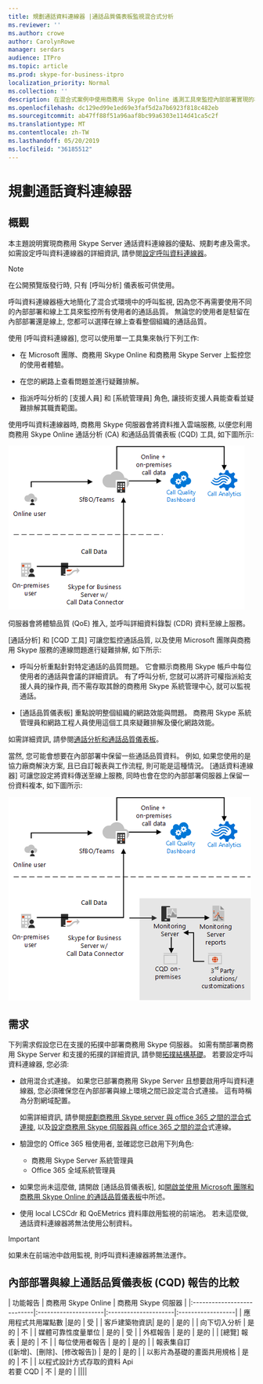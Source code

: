```yaml
---
title: 規劃通話資料連線器 |通話品質儀表板監視混合式分析
ms.reviewer: ''
ms.author: crowe
author: CarolynRowe
manager: serdars
audience: ITPro
ms.topic: article
ms.prod: skype-for-business-itpro
localization_priority: Normal
ms.collection: ''
description: 在混合式案例中使用商務用 Skype Online 遙測工具來監控內部部署實現的概覽。
ms.openlocfilehash: dc129ed99e1ed69e3faf5d2a7b6923f818c482eb
ms.sourcegitcommit: ab47ff88f51a96aaf8bc99a6303e114d41ca5c2f
ms.translationtype: MT
ms.contentlocale: zh-TW
ms.lasthandoff: 05/20/2019
ms.locfileid: "36185512"
---
```

# <a name="plan-call-data-connector"></a>規劃通話資料連線器

## <a name="overview"></a>概觀

本主題說明實現商務用 Skype Server 通話資料連線器的優點、規劃考慮及需求。 如需設定呼叫資料連線器的詳細資訊, 請參閱[設定呼叫資料連線器](configure-call-data-connector.md)。

> [!NOTE]
> 在公開預覽版發行時, 只有 [呼叫分析] 儀表板可供使用。

呼叫資料連線器極大地簡化了混合式環境中的呼叫監視, 因為您不再需要使用不同的內部部署和線上工具來監控所有使用者的通話品質。 無論您的使用者是駐留在內部部署還是線上, 您都可以選擇在線上查看整個組織的通話品質。

使用 [呼叫資料連線器], 您可以使用單一工具集來執行下列工作:

- 在 Microsoft 團隊、商務用 Skype Online 和商務用 Skype Server 上監控您的使用者體驗。

- 在您的網路上查看問題並進行疑難排解。

- 指派呼叫分析的 [支援人員] 和 [系統管理員] 角色, 讓技術支援人員能查看並疑難排解其職責範圍。

使用呼叫資料連線器時, 商務用 Skype 伺服器會將資料推入雲端服務, 以便您利用商務用 Skype Online 通話分析 (CA) 和通話品質儀表板 (CQD) 工具, 如下圖所示:

![SfB 雲端語音信箱](../../sfbserver2019/media/call-data-connector-plan-1.png)

伺服器會將體驗品質 (QoE) 推入, 並呼叫詳細資料錄製 (CDR) 資料至線上服務。

[通話分析] 和 [CQD 工具] 可讓您監控通話品質, 以及使用 Microsoft 團隊與商務用 Skype 服務的連線問題進行疑難排解, 如下所示:

- 呼叫分析重點針對特定通話的品質問題。 它會顯示商務用 Skype 帳戶中每位使用者的通話與會議的詳細資訊。  有了呼叫分析, 您就可以將許可權指派給支援人員的操作員, 而不需存取其餘的商務用 Skype 系統管理中心, 就可以監視通話。

- [通話品質儀表板] 重點說明整個組織的網路效能與問題。 商務用 Skype 系統管理員和網路工程人員使用這個工具來疑難排解及優化網路效能。

如需詳細資訊, 請參閱[通話分析和通話品質儀表板](https://docs.microsoft.com/SkypeForBusiness/using-call-quality-in-your-organization/difference-between-call-analytics-and-call-quality-dashboard)。

當然, 您可能會想要在內部部署中保留一些通話品質資料。 例如, 如果您使用的是協力廠商解決方案, 且已自訂報表與工作流程, 則可能是這種情況。  [通話資料連線器] 可讓您設定將資料傳送至線上服務, 同時也會在您的內部部署伺服器上保留一份資料複本, 如下圖所示:

![SfB 雲端語音信箱](../../sfbserver2019/media/call-data-connector-plan-2.png)

## <a name="requirements"></a>需求

下列需求假設您已在支援的拓撲中部署商務用 Skype 伺服器。  如需有關部署商務用 Skype Server 和支援的拓撲的詳細資訊, 請參閱[拓撲結構基礎](https://docs.microsoft.com/SkypeForBusiness/plan-your-deployment/topology-basics/topology-basics)。 若要設定呼叫資料連線器, 您必須:

- 啟用混合式連接。 如果您已部署商務用 Skype Server 且想要啟用呼叫資料連線器, 您必須確保您在內部部署與線上環境之間已設定混合式連接。 這有時稱為分割網域配置。

   如需詳細資訊, 請參閱[規劃商務用 Skype server 與 office 365 之間的混合式連接](plan-hybrid-connectivity.md), 以及[設定商務用 Skype 伺服器與 office 365 之間的混合](configure-hybrid-connectivity.md)式連線。

- 驗證您的 Office 365 租使用者, 並確認您已啟用下列角色:

  - 商務用 Skype Server 系統管理員
  - Office 365 全域系統管理員

- 如果您尚未這麼做, 請開啟 [通話品質儀表板], 如[開啟並使用 Microsoft 團隊和商務用 Skype Online 的通話品質儀表板](/microsoftteams/turning-on-and-using-call-quality-dashboard)中所述。

- 使用 local LCSCdr 和 QoEMetrics 資料庫啟用監視的前端池。 若未這麼做, 通話資料連線器將無法使用公制資料。

> [!IMPORTANT]
> 如果未在前端池中啟用監視, 則呼叫資料連線器將無法運作。

## <a name="comparison-of-on-premises-and-online-call-quality-dashboard-cqd-reports"></a>內部部署與線上通話品質儀表板 (CQD) 報告的比較

| 功能報告 | 商務用 Skype Online | 商務用 Skype 伺服器   |
|:---------------------------|:---------------------|:---------------------|:------------------|
| 應用程式共用躍點數 |是的 | 受 |
| 客戶建築物資訊| 是的 | 是的 |
| 向下切入分析 | 是的 | 不 |
| 媒體可靠性度量單位 | 是的 | 受 |
| 外框報告 | 是的 | 是的 |
| [總覽] 報表 | 是的 | 不 |
| 每位使用者報告 | 是的 | 是的 |
| 報表集自訂 <br> ([新增]、[刪除]、[修改報告]) | 是的 | 是的 |
| 以影片為基礎的畫面共用規格 | 是的 | 不 |
| 以程式設計方式存取的資料 Api <br> 若要 CQD | 不 | 是的 |
||||
